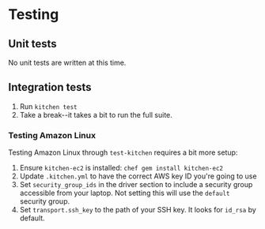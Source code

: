 # Testing

## Unit tests

No unit tests are written at this time.

## Integration tests

1. Run `kitchen test`
2. Take a break--it takes a bit to run the full suite.

### Testing Amazon Linux

Testing Amazon Linux through `test-kitchen` requires a bit more setup:

1. Ensure `kitchen-ec2` is installed: `chef gem install kitchen-ec2`
2. Update `.kitchen.yml` to have the correct AWS key ID you're going to use
3. Set `security_group_ids` in the driver section to include a security group accessible from your laptop. Not setting this will use the `default` security group.
4. Set `transport.ssh_key` to the path of your SSH key. It looks for `id_rsa` by default.

